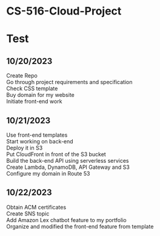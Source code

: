# CS-516-Cloud-Project
# Test


## 10/20/2023
Create Repo \
Go through project requirements and specification \
Check CSS template \
Buy domain for my website \
Initiate front-end work



## 10/21/2023
Use front-end templates \
Start working on back-end \
Deploy it in S3 \
Put CloudFront in front of the S3 bucket \
Build the back-end API using serverless services \
Create Lambda, DynamoDB, API Gateway and S3 \
Configure my domain in Route 53


## 10/22/2023
Obtain ACM certificates \
Create SNS topic \
Add Amazon Lex chatbot feature to my portfolio \
Organize and modified the front-end feature from template
